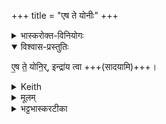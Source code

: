 +++
title = "एष ते योनीः"
+++


<details><summary>भास्करोक्त-विनियोगः</summary>

2गृहीत्वा यथायतनं सादयति -
</details>

<details open><summary>विश्वास-प्रस्तुतिः</summary>

ए॒ष ते॒ योनि॒र्, इन्द्रा॑य त्वा +++(सादयामि)+++।
</details>

<details><summary>Keith</summary>

this is thy birthplace; to Indra thee!
</details>

<details><summary>मूलम्</summary>

ए॒ष ते॒ योनि॒रिन्द्रा॑य त्वा ।
</details>

<details><summary>भट्टभास्करटीका</summary>

एष ते योनिः कारणं इन्द्राय त्वा सादयामि । व्याख्यातमेव ॥
</details>